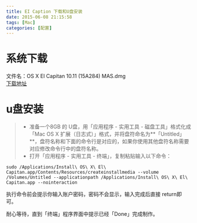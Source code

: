 ```yaml
---
title: EI Caption 下载和U盘安装
date: 2015-06-08 21:15:58
tags: [Mac]
categories: [配置]
---
```


# 系统下载

文件名：OS X El Capitan 10.11 (15A284) MAS.dmg  
[下载地址](/data/共享/工具/OS_X_El_Capitan_10.11_15A284_MAS.dmg)

# u盘安装

>* 准备一个8GB 的 U盘，用「应用程序 - 实用工具 - 磁盘工具」格式化成「Mac OS X 扩展（日志式）」格式，并将盘符命名为**「Untitled」**，盘符名称和下面的命令行是对应的，如果你使用其他盘符名称需要对应修改命令行中的盘符名称。
>* 打开「应用程序 - 实用工具 - 终端」，复制粘贴输入以下命令：  

    sudo /Applications/Install\ OS\ X\ El\ Capitan.app/Contents/Resources/createinstallmedia --volume /Volumes/Untitled --applicationpath /Applications/Install\ OS\ X\ El\ Capitan.app --nointeraction

执行命令前会提示你输入账户密码，密码不会显示，输入完成后直接 return即可。

耐心等待，直到「终端」程序界面中提示已经「Done」完成制作。